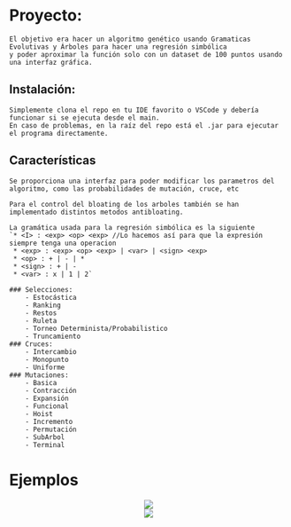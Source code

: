 # Proyecto:

	El objetivo era hacer un algoritmo genético usando Gramaticas Evolutivas y Árboles para hacer una regresión simbólica 
	y poder aproximar la función solo con un dataset de 100 puntos usando una interfaz gráfica.

## Instalación:

	Simplemente clona el repo en tu IDE favorito o VSCode y debería funcionar si se ejecuta desde el main.
	En caso de problemas, en la raíz del repo está el .jar para ejecutar el programa directamente.

## Características

	Se proporciona una interfaz para poder modificar los parametros del algoritmo, como las probabilidades de mutación, cruce, etc

	Para el control del bloating de los arboles también se han implementado distintos metodos antibloating.

	La gramática usada para la regresión simbólica es la siguiente
	`* <I> : <exp> <op> <exp> //Lo hacemos así para que la expresión siempre tenga una operacion
 	 * <exp> : <exp> <op> <exp> | <var> | <sign> <exp>
	 * <op> : + | - | *
	 * <sign> : + | -
 	 * <var> : x | 1 | 2`

	### Selecciones: 
		- Estocástica
		- Ranking
		- Restos
		- Ruleta
		- Torneo Determinista/Probabilistico
		- Truncamiento
	### Cruces: 
		- Intercambio
		- Monopunto
		- Uniforme
	### Mutaciones:
		- Basica
		- Contracción
		- Expansión
		- Funcional
		- Hoist
		- Incremento
		- Permutación
		- SubArbol
		- Terminal

# Ejemplos

<div align='center'>
  <img src="https://user-images.githubusercontent.com/57947618/269212390-a8e2bb8a-18b3-4596-9b6b-3ac5cada423f.png"/> 
</div>
<div align='center'>
	<img src="https://user-images.githubusercontent.com/57947618/269213099-5c1d9944-fef8-4964-8856-1125ae91c449.png"/>
</div>
	
